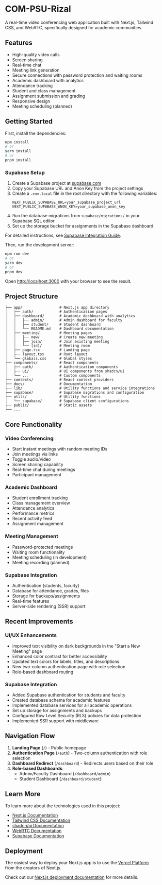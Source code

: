# COM-PSU-Rizal

A real-time video conferencing web application built with Next.js, Tailwind CSS, and WebRTC, specifically designed for academic communities.

## Features

- High-quality video calls
- Screen sharing
- Real-time chat
- Meeting link generation
- Secure connections with password protection and waiting rooms
- Academic dashboard with analytics
- Attendance tracking
- Student and class management
- Assignment submission and grading
- Responsive design
- Meeting scheduling (planned)

## Getting Started

First, install the dependencies:

```bash
npm install
# or
yarn install
# or
pnpm install
```

### Supabase Setup

1. Create a Supabase project at [supabase.com](https://supabase.com/)
2. Copy your Supabase URL and Anon Key from the project settings
3. Create a `.env.local` file in the root directory with the following variables:
   ```
   NEXT_PUBLIC_SUPABASE_URL=your_supabase_project_url
   NEXT_PUBLIC_SUPABASE_ANON_KEY=your_supabase_anon_key
   ```
4. Run the database migrations from `supabase/migrations/` in your Supabase SQL editor
5. Set up the storage bucket for assignments in the Supabase dashboard

For detailed instructions, see [Supabase Integration Guide](docs/SUPABASE_INTEGRATION.md).

Then, run the development server:

```bash
npm run dev
# or
yarn dev
# or
pnpm dev
```

Open [http://localhost:3000](http://localhost:3000) with your browser to see the result.

## Project Structure

```
├── app/                 # Next.js app directory
│   ├── auth/            # Authentication pages
│   ├── dashboard/       # Academic dashboard with analytics
│   │   ├── admin/       # Admin dashboard for faculty
│   │   ├── student/     # Student dashboard
│   │   └── README.md    # Dashboard documentation
│   ├── meeting/         # Meeting pages
│   │   ├── new/         # Create new meeting
│   │   ├── join/        # Join existing meeting
│   │   └── [id]/        # Meeting room
│   ├── page.tsx         # Landing page
│   ├── layout.tsx       # Root layout
│   └── globals.css      # Global styles
├── components/          # React components
│   ├── auth/            # Authentication components
│   ├── ui/              # UI components from shadcn/ui
│   └── ...              # Custom components
├── contexts/            # React context providers
├── docs/                # Documentation
├── lib/                 # Utility functions and service integrations
├── supabase/            # Supabase migrations and configuration
├── utils/               # Utility functions
│   └── supabase/        # Supabase client configurations
├── public/              # Static assets
└── ...
```

## Core Functionality

### Video Conferencing
- Start instant meetings with random meeting IDs
- Join meetings via links
- Toggle audio/video
- Screen sharing capability
- Real-time chat during meetings
- Participant management

### Academic Dashboard
- Student enrollment tracking
- Class management overview
- Attendance analytics
- Performance metrics
- Recent activity feed
- Assignment management

### Meeting Management
- Password-protected meetings
- Waiting room functionality
- Meeting scheduling (in development)
- Meeting recording (planned)

### Supabase Integration
- Authentication (students, faculty)
- Database for attendance, grades, files
- Storage for backups/assignments
- Real-time features
- Server-side rendering (SSR) support

## Recent Improvements

### UI/UX Enhancements
- Improved text visibility on dark backgrounds in the "Start a New Meeting" page
- Enhanced color contrast for better accessibility
- Updated text colors for labels, titles, and descriptions
- New two-column authentication page with role selection
- Role-based dashboard routing

### Supabase Integration
- Added Supabase authentication for students and faculty
- Created database schema for academic features
- Implemented database services for all academic operations
- Set up storage for assignments and backups
- Configured Row Level Security (RLS) policies for data protection
- Implemented SSR support with middleware

## Navigation Flow
1. **Landing Page** (`/`) - Public homepage
2. **Authentication Page** (`/auth`) - Two-column authentication with role selection
3. **Dashboard Redirect** (`/dashboard`) - Redirects users based on their role
4. **Role-based Dashboards**:
   - Admin/Faculty Dashboard (`/dashboard/admin`)
   - Student Dashboard (`/dashboard/student`)

## Learn More

To learn more about the technologies used in this project:

- [Next.js Documentation](https://nextjs.org/docs)
- [Tailwind CSS Documentation](https://tailwindcss.com/docs)
- [shadcn/ui Documentation](https://ui.shadcn.com/docs)
- [WebRTC Documentation](https://webrtc.org/getting-started/overview)
- [Supabase Documentation](https://supabase.com/docs)

## Deployment

The easiest way to deploy your Next.js app is to use the [Vercel Platform](https://vercel.com/new?utm_medium=default-template&filter=next.js&utm_source=create-next-app&utm_campaign=create-next-app-readme) from the creators of Next.js.

Check out our [Next.js deployment documentation](https://nextjs.org/docs/deployment) for more details.